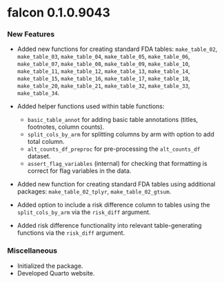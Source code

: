 # falcon 0.1.0.9043

### New Features
* Added new functions for creating standard FDA tables: `make_table_02`, `make_table_03`, `make_table_04`, `make_table_05`, 
  `make_table_06`, `make_table_07`, `make_table_08`, `make_table_09`, `make_table_10`, `make_table_11`, `make_table_12`, 
  `make_table_13`, `make_table_14`, `make_table_15`, `make_table_16`, `make_table_17`, `make_table_18`, `make_table_20`, 
  `make_table_21`, `make_table_32`, `make_table_33`, `make_table_34`.

* Added helper functions used within table functions:
  * `basic_table_annot` for adding basic table annotations (titles, footnotes, column counts).
  * `split_cols_by_arm` for splitting columns by arm with option to add total column.
  * `alt_counts_df_preproc` for pre-processing the `alt_counts_df` dataset.
  * `assert_flag_variables` (internal) for checking that formatting is correct for flag variables in the data.
* Added new function for creating standard FDA tables using additional packages: `make_table_02_tplyr`, `make_table_02_gtsum`.
* Added option to include a risk difference column to tables using the `split_cols_by_arm` via the `risk_diff` argument.
* Added risk difference functionality into relevant table-generating functions via the `risk_diff` argument.

### Miscellaneous
* Initialized the package.
* Developed Quarto website.

